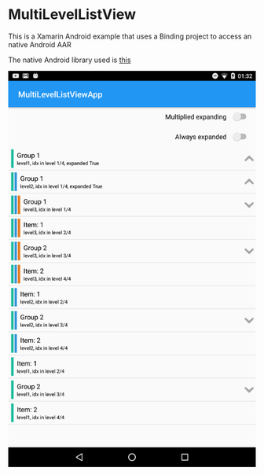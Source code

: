# MultiLevelListView
This is a Xamarin Android example that uses a Binding project to access an native Android AAR

The native Android library used is [this](https://github.com/open-rnd/android-multi-level-listview)

![Screenshot](screenshot.png)
